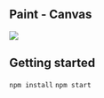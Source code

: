 ## Paint - Canvas
<img src="https://i.imgur.com/OA34RnS.png">

## Getting started
`npm install`
`npm start`